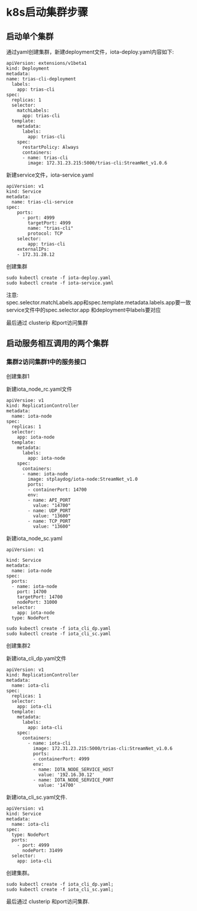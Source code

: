 # k8s启动集群步骤 #

## 启动单个集群 ##

通过yaml创建集群，新建deployment文件，iota-deploy.yaml内容如下:

```
apiVersion: extensions/v1beta1
kind: Deployment
metadata:
name: trias-cli-deployment
  labels:
    app: trias-cli
spec:
  replicas: 1
  selector:
    matchLabels:
      app: trias-cli
  template:
    metadata:
      labels:
        app: trias-cli
    spec:
      restartPolicy: Always
      containers:
      - name: trias-cli
        image: 172.31.23.215:5000/trias-cli:StreamNet_v1.0.6 
```  

新建service文件，iota-service.yaml  

```
apiVersion: v1
kind: Service
metadata:
  name: trias-cli-service
spec:
    ports:
      - port: 4999
        targetPort: 4999
        name: "trias-cli"
        protocol: TCP
    selector:
        app: trias-cli
    externalIPs:
    - 172.31.28.12
```

创建集群 

```
sudo kubectl create -f iota-deploy.yaml  
sudo kubectl create -f iota-service.yaml
```

注意:  
spec.selector.matchLabels.app和spec.template.metadata.labels.app要一致  
service文件中的spec.selector.app 和deployment中labels要对应  

最后通过 clusterip 和port访问集群

## 启动服务相互调用的两个集群 ##

### 集群2访问集群1中的服务接口 ###

创建集群1

新建iota_node_rc.yaml文件

```
apiVersioe: v1
kind: ReplicationController
metadata:
  name: iota-node
spec:
  replicas: 1
  selector:
    app: iota-node
  template:
    metadata:
      labels:
        app: iota-node
    spec:
      containers:
      - name: iota-node
        image: stplaydog/iota-node:StreamNet_v1.0
        ports:
        - containerPort: 14700
        env:
        - name: API_PORT
          value: "14700"
        - name: UDP_PORT
          value: "13600"
        - name: TCP_PORT
          value: "13600"
```

新建iota_node_sc.yaml

```
apiVersion: v1

kind: Service
metadata:
  name: iota-node
spec:
  ports:
  - name: iota-node
    port: 14700
    targetPort: 14700
    nodePort: 31000
  selector:
    app: iota-node
  type: NodePort
```  
```
sudo kubectl create -f iota_cli_dp.yaml  
sudo kubectl create -f iota_cli_sc.yaml
```

创建集群2

新建iota_cli_dp.yaml文件

```
apiVersion: v1
kind: ReplicationController
metadata:
  name: iota-cli
spec:
  replicas: 1
  selector:
    app: iota-cli
  template:
    metadata:
      labels:
        app: iota-cli
    spec:
      containers:
        - name: iota-cli
          image: 172.31.23.215:5000/trias-cli:StreamNet_v1.0.6
          ports:
          - containerPort: 4999
          env:
          - name: IOTA_NODE_SERVICE_HOST
            value: '192.16.30.12'
          - name: IOTA_NODE_SERVICE_PORT
            value: '14700'
```

新建iota_cli_sc.yaml文件.

```
apiVersion: v1
kind: Service
metadata:
  name: iota-cli
spec:
  type: NodePort
  ports:
    - port: 4999
      nodePort: 31499
  selector:
    app: iota-cli
```

创建集群。

```shell
sudo kubectl create -f iota_cli_dp.yaml;
sudo kubectl create -f iota_cli_sc.yaml;
```

最后通过 clusterip 和port访问集群.

